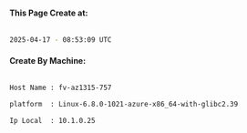 
   
#### This Page Create at:

```bash

2025-04-17 - 08:53:09 UTC

```

#### Create By Machine:

```bash

Host Name : fv-az1315-757

platform  : Linux-6.8.0-1021-azure-x86_64-with-glibc2.39

Ip Local  : 10.1.0.25

```

